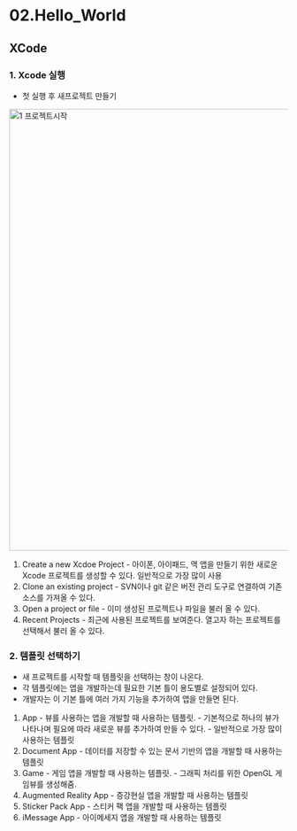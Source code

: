 # 02.Hello_World

## XCode
### 1. Xcode 실행

- 첫 실행 후 새프로젝트 만들기
<img width="798" alt="1  프로젝트시작" src="https://user-images.githubusercontent.com/67133244/107875900-e4dadb80-6f05-11eb-9ab7-6567008e6646.png">

1) Create a new Xcdoe Project - 아이폰, 아이패드, 맥 앱을 만들기 위한 새로운 Xcode 프로젝트를 생성할 수 있다. 일반적으로 가장 많이 사용
2) Clone an existing project - SVN이나 git 같은 버전 관리 도구로 연결하여 기존 소스를 가져올 수 있다.
3) Open a project or file - 이미 생성된 프로젝트나 파일을 불러 올 수 있다.
4) Recent Projects - 최근에 사용된 프로젝트를 보여준다. 열고자 하는 프로젝트를 선택해서 불러 올 수 있다.

### 2. 템플릿 선택하기
- 새 프로젝트를 시작할 때 템플릿을 선택하는 창이 나온다.
- 각 템플릿에는 앱을 개발하는데 필요한 기본 틀이 용도별로 설정되어 있다.
- 개발자는 이 기본 틀에 여러 가지 기능을 추가하여 앱을 만들면 된다.

1. App - 뷰를 사용하는 앱을 개발할 때 사용하는 템플릿. 
       - 기본적으로 하나의 뷰가 나타나며 필요에 따라 새로운 뷰를 추가하여 만들 수 있다.
       - 일반적으로 가장 많이 사용하는 템플릿
2. Document App - 데이터를 저장할 수 있는 문서 기반의 앱을 개발할 때 사용하는 템플릿
3. Game - 게임 앱을 개발할 때 사용하는 템플릿.
        - 그래픽 처리를 위한 OpenGL 게임뷰를 생성해줌.
4. Augmented Reality App - 증강현실 앱을 개발할 때 사용하는 템플릿
5. Sticker Pack App - 스티커 팩 앱을 개발할 때 사용하는 템플릿
6. iMessage App - 아이메세지 앱을 개발할 때 사용하는 템플릿


